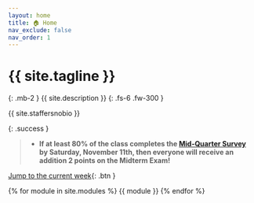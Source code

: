 ```yaml
---
layout: home
title: 🏠 Home
nav_exclude: false
nav_order: 1
---
```


# {{ site.tagline }}
{: .mb-2 }
{{ site.description }}
{: .fs-6 .fw-300 }


{{ site.staffersnobio }}

{: .success }
> - **If at least 80% of the class completes the [Mid-Quarter Survey](https://docs.google.com/forms/d/e/1FAIpQLSenMue3wGwX7OVIE0RMJ4OFzMtg0YG3T2PqXikcB7594ij5kg/viewform) by Saturday, November 11th, then everyone will receive an addition 2 points on the Midterm Exam!**

<!-- Below, you can open "static" versions of each lecture by clicking the ✏️ emojis and watch podcasts by clicking the 🎥 emojis. -->

[Jump to the current week](#week-6-confidence-intervals-and-the-normal-distribution){: .btn }

{% for module in site.modules %}
{{ module }}
{% endfor %}